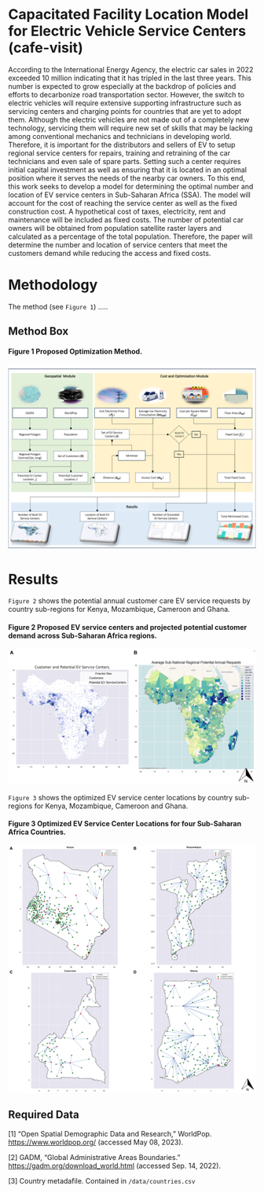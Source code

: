 # Capacitated Facility Location Model for Electric Vehicle Service Centers (cafe-visit)
According to the International Energy Agency, the electric car sales in 2022 exceeded 10 million indicating that it has tripled in the last three years. This number is expected to grow especially at the backdrop of policies and efforts to decarbonize road transportation sector. However, the switch to electric vehicles will require extensive supporting infrastructure such as servicing centers and charging points for countries that are yet to adopt them. Although the electric vehicles are not made out of a completely new technology, servicing them will require new set of skills that may be lacking among conventional mechanics and technicians in developing world. Therefore, it is important for the distributors and sellers of EV to setup regional service centers for repairs, training and retraining of the car technicians and even sale of spare parts. Setting such a center requires initial capital investment as well as ensuring that it is located in an optimal position where it serves the needs of the nearby car owners. To this end, this work seeks to develop a model for determining the optimal number and location of EV service centers in Sub-Saharan Africa (SSA). The model will account for the cost of reaching the service center as well as the fixed construction cost. A hypothetical cost of taxes, electricity, rent and maintenance will be included as fixed costs. The number of potential car owners will be obtained from population satellite raster layers and calculated as a percentage of the total population. Therefore, the paper will determine the number and location of service centers that meet the customers demand while reducing the access and fixed costs. 

Methodology
==============
The method (see `Figure 1`) ..... 

## Method Box

#### Figure 1 Proposed Optimization Method.
<p align="center">
  <img src="/docs/method.png" />
</p>

Results
==============
`Figure 2` shows the potential annual customer care EV service requests by country sub-regions for Kenya, Mozambique, Cameroon and Ghana.

#### Figure 2 Proposed EV service centers and projected potential customer demand across Sub-Saharan Africa regions.
<p align="center">
  <img src="/docs/Combined_SSA_sites_maps.png" />
</p>

`Figure 3` shows the optimized EV service center locations by country sub-regions for Kenya, Mozambique, Cameroon and Ghana.

#### Figure 3 Optimized EV Service Center Locations for four Sub-Saharan Africa Countries.
<p align="center">
  <img src="/docs/Combined_optimized_maps.png" />
</p>

## Required Data
[1]	“Open Spatial Demographic Data and Research,” WorldPop. https://www.worldpop.org/ (accessed May 08, 2023).

[2]	GADM, “Global Administrative Areas Boundaries.” https://gadm.org/download_world.html (accessed Sep. 14, 2022).

[3] Country metadafile. Contained in `/data/countries.csv`
